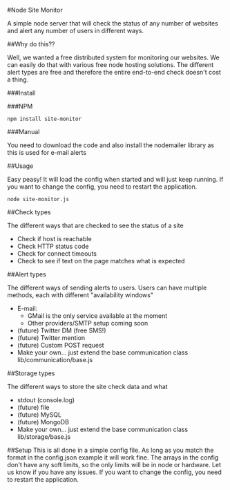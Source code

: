 #Node Site Monitor

A simple node server that will check the status of any number of websites and alert any number of users in different ways.

##Why do this??

Well, we wanted a free distributed system for monitoring our websites. We can easily do that with various free node hosting solutions.
The different alert types are free and therefore the entire end-to-end check doesn't cost a thing.

###Install

###NPM

    npm install site-monitor
    
###Manual

You need to download the code and also install the nodemailer library as this is used for e-mail alerts


##Usage

Easy peasy! It will load the config when started and will just keep running. If you want to change the config, you need to restart the application.

    node site-monitor.js

##Check types

The different ways that are checked to see the status of a site

*   Check if host is reachable
*   Check HTTP status code
*   Check for connect timeouts
*   Check to see if text on the page matches what is expected


##Alert types

The different ways of sending alerts to users. Users can have multiple methods, each with different "availability windows"

*   E-mail:
      *   GMail is the only service available at the moment
      *   Other providers/SMTP setup coming soon
*   (future) Twitter DM (free SMS!)
*   (future) Twitter mention
*   (future) Custom POST request
*   Make your own... just extend the base communication class lib/communication/base.js


##Storage types

The different ways to store the site check data and what

*   stdout (console.log)
*   (future) file
*   (future) MySQL
*   (future) MongoDB
*   Make your own... just extend the base communication class lib/storage/base.js


##Setup
This is all done in a simple config file. As long as you match the format in the config.json example it will work fine.
The arrays in the config don't have any soft limits, so the only limits will be in node or hardware. Let us know if you have any issues.
If you want to change the config, you need to restart the application.